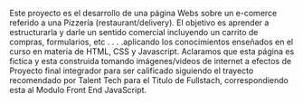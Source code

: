 
Este proyecto es el desarrollo de una página Webs sobre un e-comerce referido a una Pizzería (restaurant/delivery). El objetivo es aprender a estructurarla y darle un sentido comercial incluyendo un carrito de compras, formularios, etc . . . .aplicando los conocimientos enseñados en el curso en materia de HTML, CSS y Javascript. Aclaramos que esta página es fictica y esta construida tomando imágenes/videos de internet a efectos de Proyecto final integrador para ser calificado siguiendo el trayecto recomendado por Talent Tech para el Titulo de Fullstach, correspondiendo esta al Modulo Front End JavaScript.
